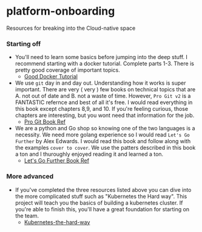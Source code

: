 # platform-onboarding

Resources for breaking into the Cloud-native space

### Starting off

- You'll need to learn some basics before jumping into the deep stuff. I recommend starting with a docker tutorial. Complete parts 1-3. There is pretty good coverage of important topics.
  - [Good Docker Tutorial](https://devopswithdocker.com/part-3/section-1)
- We use `git` day in and day out. Understanding how it works is super important. There are very ( very ) few books on technical topics that are A. not out of date and B. not a waste of time. However, `Pro Git v2` is a FANTASTIC refernce and best of all it's free. I would read everything in this book except chapters 8,9, and 10. If you're feeling curious, those chapters are interesting, but you wont need that information for the job.
  - [Pro Git Book Ref](https://git-scm.com/book/en/v2)
- We are a python and Go shop so knowing one of the two languages is a necessity. We need more golang experience so I would read `Let's Go Further` by Alex Edwards. I would read this book and follow along with the examples `cover to cover`. We use the patters described in this book a ton and I thuroughly enjoyed reading it and learned a ton.
  - [Let's Go Further Book Ref](https://lets-go-further.alexedwards.net/#packages)

### More advanced

- If you've completed the three resources listed above you can dive into the more complicated stuff such as "Kubernetes the Hard way". This project will teach you the basics of building a kubernetes cluster. If you're able to finish this, you'll have a great foundation for starting on the team.
  - [Kubernetes-the-hard-way](https://github.com/kelseyhightower/kubernetes-the-hard-way)
